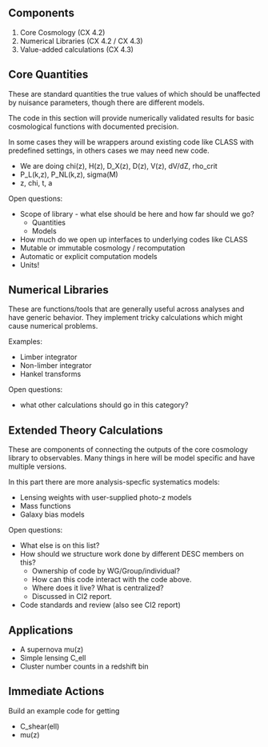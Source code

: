 Components
-----

1. Core Cosmology (CX 4.2)
2. Numerical Libraries (CX 4.2 / CX 4.3)
3. Value-added calculations (CX 4.3)


Core Quantities
---------------

These are standard quantities the true values of which should be unaffected 
by nuisance parameters, though there are different models.

The code in this section will provide numerically validated results for 
basic cosmological functions with documented precision. 

In some cases they will be wrappers around existing code like CLASS 
with predefined settings, in others cases we may need new code.


- We are doing chi(z), H(z), D_X(z), D(z), V(z), dV/dZ, rho_crit
- P_L(k,z), P_NL(k,z), sigma(M)
- z, chi, t, a

Open questions:
- Scope of library - what else should be here and how far should we go?
    - Quantities
    - Models
 - How much do we open up interfaces to underlying codes like CLASS
- Mutable or immutable cosmology / recomputation
- Automatic or explicit computation models
- Units!

Numerical Libraries
-------------------

These are functions/tools that are generally useful across analyses and 
have generic behavior. They implement tricky calculations
which might cause numerical problems.

Examples:

- Limber integrator
- Non-limber integrator
- Hankel transforms

Open questions:
- what other calculations should go in this category?


Extended Theory Calculations
----------------------------

These are components of connecting the outputs of the core cosmology library
to observables. Many things in here will be model specific and have 
multiple versions.

In this part there are more analysis-specfic systematics models:

- Lensing weights with user-supplied photo-z models
- Mass functions
- Galaxy bias models


Open questions:

- What else is on this list?
- How should we structure work done by different DESC members on this?
    - Ownership of code by WG/Group/individual?
    - How can this code interact with the code above.
    - Where does it live? What is centralized?
    - Discussed in CI2 report.
- Code standards and review (also see CI2 report)


Applications
------------

- A supernova mu(z)
- Simple lensing C_ell
- Cluster number counts in a redshift bin

 


Immediate Actions
-----------------

Build an example code for getting
 - C_shear(ell)
 - mu(z)
